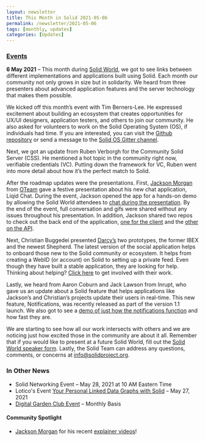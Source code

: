 ```yaml
---
layout: newsletter
title: This Month in Solid 2021-05-06
permalink: /newsletter/2021-05-06
tags: [monthly, updates]
categories: [Updates]
---
```


### [Events](https://solidproject.org/events)

**6 May 2021** – This month during [Solid World](https://vimeo.com/546202189), we got to see links between different implementations and applications built using Solid. Each month our community not only grows in size but in solidarity. We heard from three presenters about advanced application features and the server technology that makes them possible. 

We kicked off this month’s event with Tim Berners-Lee. He expressed excitement about building an ecosystem that creates opportunities for UX/UI designers, application testers, and others to join our community. He also asked for volunteers to work on the Solid Operating System (OS), if individuals had time. If you are interested, you can visit the [Github repository](https://github.com/solid/solidos) or send a message to the [Solid OS Gitter channel](https://gitter.im/solid/solidos).

Next, we got an update from Ruben Verborgh for the Community Solid Server (CSS). He mentioned a hot topic in the community right now, verifiable credentials (VC). Putting down the framework for VC, Ruben went into more detail about how it’s the perfect match to Solid.

After the roadmap updates were the presentations. First, [Jackson Morgan](https://www.linkedin.com/in/jacksoncmorgan/) from [OTeam](https://o.team/) gave a festive presentation about his new chat application, Liqid Chat. During the event, Jackson opened the app for a hands-on demo by allowing the Solid World attendees to [chat during the presentation](https://tinyurl.com/liqid-chat). By the end of the event,  full conversation and gifs were shared without any issues throughout his presentation. In addition, Jackson shared two repos to check out the back end of the application, [one for the client](https://github.com/o-development/ochat-client) and the [other on the API](https://github.com/o-development/ochat-api). 

Next, Christian Buggedei presented [Darcy’s](https://darcy.is/) two prototypes, the former IBEX and the newest Shepherd. The latest version of the social application helps to onboard those new to the Solid community or ecosystem. It helps from creating a WebID (or account) on Solid to setting up a private feed. Even though they have built a stable application, they are looking for help. Thinking about helping? [Click here](https://opencollective.com/darcy-is/updates/we-are-looking-for-help) to get involved with their work.

Lastly, we heard from Aaron Coburn and Jack Lawson from Inrupt, who gave us an update about a Solid feature that helps applications like Jackson’s and Christian’s projects update their users in real-time. This new feature, Notifications, was recently released as part of the version 1.1 launch. We also got to see a [demo of just how the notifications function](https://notifications-demo.docs.inrupt.com/) and how fast they are.

We are starting to see how all our work intersects with others and we are noticing just how excited those in the community are about it all. Remember that if you would like to present at a future Solid World, fill out the [Solid World speaker form](https://es1cz4pb7oi.typeform.com/to/nietD34f). Lastly, the Solid Team can address any questions, comments, or concerns at info@solidproject.org. 


### In Other News

* Solid Networking Event – May 28, 2021 at 10 AM Eastern Time
* Lotico's Event [Your Personal Linked Data Graphs with Solid](http://www.lotico.com/index.php/Your_Personal_Linked_Data_Graphs_with_Solid) – May 27, 2021 
* [Digital Garden Club Event](https://www.eventbrite.com/e/understory-digital-garden-club-tickets-151311208899) – Monthly Basis

#### Community Spotlight

* [Jackson Morgan](https://www.linkedin.com/in/jacksoncmorgan/ ) for his recent [explainer videos](https://www.youtube.com/channel/UCMVpUX6URfy5SnRn9OWteyQ)!
